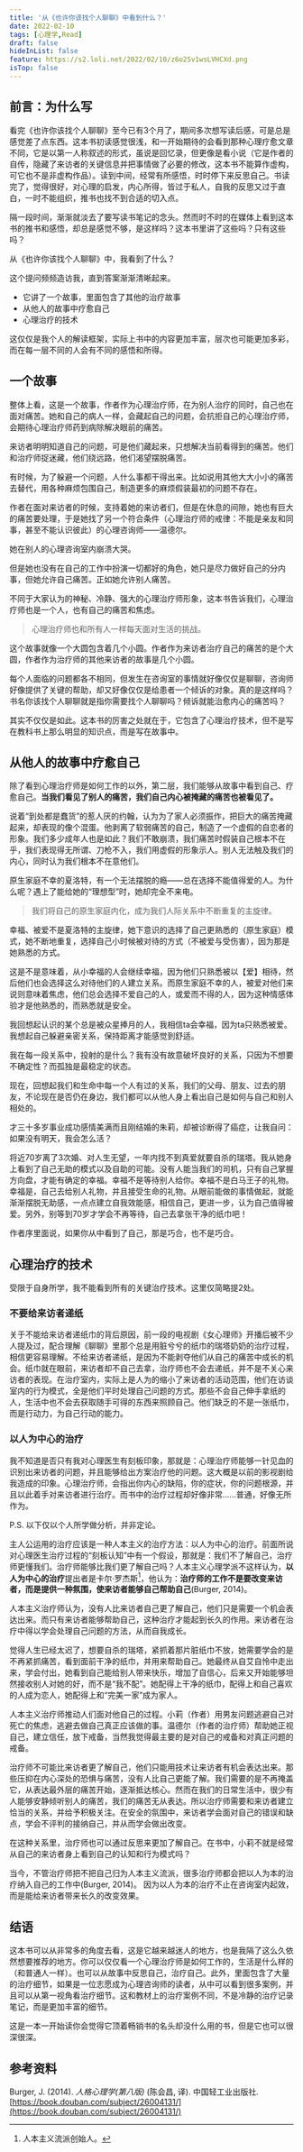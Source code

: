 ```yaml
---
title: '从《也许你该找个人聊聊》中看到什么？'
date: 2022-02-10
tags: [心理学,Read]
draft: false
hideInList: false
feature: https://s2.loli.net/2022/02/10/z6o2Sv1wsLVHCXd.png
isTop: false
---
```



## 前言：为什么写

看完《也许你该找个人聊聊》至今已有3个月了，期间多次想写读后感，可是总是感觉差了点东西。这本书初读感觉很浅，和一开始期待的会看到那种心理疗愈文章不同，它是以第一人称叙述的形式，虽说是回忆录，但更像是看小说（它是作者的自传，隐藏了来访者的关键信息并把事情做了必要的修改，这本书不能算作虚构，可它也不是非虚构作品）。读到中间，经常有所感悟，时时停下来反思自己。书读完了，觉得很好，对心理的启发，内心所得，皆过于私人，自我的反思又过于直白，一时不能组织，推书也找不到合适的切入点。

隔一段时间，渐渐就淡去了要写读书笔记的念头。然而时不时的在媒体上看到这本书的推书和感悟，却总是感觉不够，是这样吗？这本书里讲了这些吗？只有这些吗？

从《也许你该找个人聊聊》中，我看到了什么？

这个提问频频造访我，直到答案渐渐清晰起来。

<!--more-->

- 它讲了一个故事，里面包含了其他的治疗故事
- 从他人的故事中疗愈自己
- 心理治疗的技术

这仅仅是我个人的解读框架，实际上书中的内容更加丰富，层次也可能更加多彩，而在每一层不同的人会有不同的感悟和所得。

## 一个故事

整体上看，这是一个故事，作者作为心理治疗师，在为别人治疗的同时，自己也在面对痛苦。她和自己的病人一样，会藏起自己的问题，会抗拒自己的心理治疗师，会期待心理治疗师药到病除解决眼前的痛苦。

来访者明明知道自己的问题，可是他们藏起来，只想解决当前看得到的痛苦。他们和治疗师捉迷藏，他们绕远路，他们渴望摆脱痛苦。

有时候，为了躲避一个问题，人什么事都干得出来。比如说用其他大大小小的痛苦去替代，用各种麻烦包围自己，制造更多的麻烦假装最初的问题不存在。

作者在面对来访者的时候，支持着她的来访者们，但是在休息的间隙，她也有巨大的痛苦要处理，于是她找了另一个符合条件（心理治疗师的戒律：不能是亲友和同事，甚至不能认识彼此）的心理咨询师——温德尔。

她在别人的心理咨询室内崩溃大哭。

但是她也没有在自己的工作中扮演一切都好的角色，她只是尽力做好自己的分内事，但她允许自己痛苦。正如她允许别人痛苦。

不同于大家认为的神秘、冷静、强大的心理治疗师形象，这本书告诉我们，心理治疗师也是一个人，也有自己的痛苦和焦虑。

>心理治疗师也和所有人一样每天面对生活的挑战。

这个故事就像一个大圆包含着几个小圆。作者作为来访者治疗自己的痛苦的是个大圆，作者作为治疗师的其他来访者的故事是几个小圆。

每个人面临的问题都各不相同，但发生在咨询室的事情就好像仅仅是聊聊，咨询师好像提供了关键的帮助，却又好像仅仅是给患者一个倾诉的对象。真的是这样吗？书名你该找个人聊聊就是指你需要找个人聊聊吗？倾诉就能治愈内心的痛苦吗？

其实不仅仅是如此。这本书的厉害之处就在于，它包含了心理治疗技术，但不是写在教科书上那么明显的知识点，而是写在故事中。

## 从他人的故事中疗愈自己

除了看到心理治疗师是如何工作的以外，第二层，我们能够从故事中看到自己、疗愈自己。**当我们看见了别人的痛苦，我们自己内心被掩藏的痛苦也被看见了。**

说着“到处都是蠢货”的惹人厌的约翰，认为为了家人必须振作，把巨大的痛苦掩藏起来，却表现的像个混蛋。他剥离了软弱痛苦的自己，制造了一个虚假的自恋者的形象。我们多少成年人也是如此？我们不敢崩溃，我们痛苦时假装自己根本不在乎，我们表现得无所谓、刀枪不入，我们用虚假的形象示人。别人无法触及我们的内心，同时认为我们根本不在意他们。

原生家庭不幸的夏洛特，有一个无法摆脱的瘾——总在选择不能值得爱的人。为什么呢？遇上了能给她的“理想型”时，她却完全不来电。

> 我们将自己的原生家庭内化，成为我们人际关系中不断重复的主旋律。

幸福、被爱不是夏洛特的主旋律，她下意识的选择了自己更熟悉的（原生家庭）模式，她不断地重复，选择自己小时候被对待的方式（不被爱与受伤害），因为那是她熟悉的方式。

这是不是意味着，从小幸福的人会继续幸福，因为他们只熟悉被以【爱】相待，然后他们也会选择这么对待他们的人建立关系。而原生家庭不幸的人，被爱对他们来说则意味着焦虑，他们总会选择不爱自己的人，或爱而不得的人，因为这种情感体验才是他熟悉的，而熟悉就是安全。

我回想起认识的某个总是被众星捧月的人，我相信ta会幸福，因为ta只熟悉被爱。我想起自己躲避亲密关系，保持距离才能感觉到舒适。

我在每一段关系中，投射的是什么？我有没有故意破坏良好的关系，只因为不想要不确定性？而孤独是最稳定的状态。

现在，回想起我们和生命中每一个人有过的关系，我们的父母、朋友、过去的朋友，不论现在是否仍在身边，我们都可以从他人身上看出自己是如何与自己和别人相处的。

才三十多岁事业成功感情美满而且刚结婚的朱莉，却被诊断得了癌症，让我自问：如果没有明天，我会怎么活？

将近70岁离了3次婚、对人生无望，一年内找不到真爱就要自杀的瑞塔。我从她身上看到了自己无助的模式以及自助的可能。没有人能当我们的司机，只有自己掌握方向盘，才能有确定的幸福。幸福不是等待别人给你。幸福不是白马王子的礼物。幸福是，自己去给别人礼物，并且接受生命的礼物。从眼前能做的事情做起，就能渐渐摆脱无助感，一点点建立自我效能感，相信自己，更进一步，认为自己值得被爱。另外，别等到70岁才学会不再等待，自己去拿张干净的纸巾吧！

作者序里面说，如果你从中看到了自己，那是巧合，也不是巧合。

## 心理治疗的技术

受限于自身所学，我不能看到所有的关键治疗技术。这里仅简略提2处。

### 不要给来访者递纸

关于不能给来访者递纸巾的背后原因，前一段的电视剧《女心理师》开播后被不少人提及过，配合理解《聊聊》里那个总是用脏兮兮的纸巾的瑞塔奶奶的治疗过程，相信更容易理解。不给来访者递纸，是因为不能剥夺他们从自己的痛苦中成长的机会。纸巾就在眼前，来访者却不自己去拿，治疗师也不会去递纸，并不是不关心来访者的表现。在治疗室内，实际上是人为的缩小了来访者的活动范围，他们在访谈室内的行为模式，全是他们平时处理自己问题的方式。那些不会自己伸手拿纸的人，生活中也不会去获取随手可得的东西来照顾自己。他们缺乏的不是一张纸巾，而是行动力，为自己行动的能力。

### 以人为中心的治疗

我不知道是否只有我对心理医生有刻板印象，那就是：心理治疗师能够一针见血的识别出来访者的问题，并且能够给出方案治疗他的问题。这大概是以前的影视剧给我造成的印象。心理治疗师，会指出你内心的缺陷，你的症状，你的问题根源，并且以此着手对来访者进行治疗。而书中的治疗过程却好像非常......普通，好像无所作为。

P.S. 以下仅以个人所学做分析，并非定论。

主人公运用的治疗应该是一种人本主义的治疗方法：以人为中心的治疗。前面所说对心理医生治疗过程的“刻板认知”中有一个假设，那就是：我们不了解自己，治疗师更懂我们。治疗师能够比我们更了解自己吗？人本主义心理学派不这样认为，**以人为中心的治疗**提出者是卡尔·罗杰斯[^1]，他认为：**治疗师的工作不是要改变来访者，而是提供一种氛围，使来访者能够自己帮助自己**(Burger, 2014)。

人本主义治疗师认为，没有人比来访者自己更了解自己，他们只是需要一个机会表达出来。而只有来访者能够帮助自己，这种治疗才能起到长久的作用。来访者在治疗中得以学会处理自己问题的方法，从而自我成长。

觉得人生已经太迟了，想要自杀的瑞塔，紧抓着那片脏纸巾不放，她需要学会的是不再紧抓痛苦，看到面前干净的纸巾，并用来帮助自己。她最终从自艾自怜中走出来，学会付出，她看到自己能给别人带来快乐，增加了自信心，后来又开始能够坦然接收别人对她的好，而不是“我不配”。她配得上干净的纸巾，配得上和自己喜欢的人成为恋人，她配得上和“完美一家”成为家人。

人本主义治疗师推动人们面对他自己的过程。小莉（作者）用男友问题逃避自己对死亡的焦虑，逃避去做自己真正应该做的事。温德尔（作者的治疗师）帮助她正视自己，建立信任，放下戒备，当然我觉得最主要的是对自己的戒备和对真正问题的戒备。

治疗师不可能比来访者更了解自己，他们只能用技术让来访者有机会表达出来。那些压抑在内心深处的恐惧与痛苦，没有人比自己更能了解。我们需要的是不再掩盖它，从表达最外层的痛苦开始，逐渐抵达核心。然而在我们的日常生活中，很少有人能够安静倾听别人的痛苦，我们的痛苦无从表达。所以治疗师需要和来访者建立恰当的关系，并给予积极关注。在安全的氛围中，来访者学会面对自己的错误和缺点，学会不评判的接纳自己，并从而学会做出改变。

在这种关系里，治疗师也可以通过反思来更加了解自己。在书中，小莉不就是经常从自己的来访者身上看到自己的认知和行为模式吗？

当今，不管治疗师把不把自己归为人本主义流派，很多治疗师都会把以人为本的治疗纳入自己的工作中(Burger, 2014)。 因为以人为本的治疗不止在咨询室内起效，而是能给来访者带来长久的改变效果。

[^1]: 人本主义流派创始人。

## 结语

这本书可以从非常多的角度去看，这是它越来越迷人的地方，也是我隔了这么久依然想要推荐的地方。你可以仅仅看一个心理治疗师是如何工作的，生活是什么样的（和普通人一样）。也可以从故事中反思自己，治疗自己。此外，里面包含了大量的治疗细节，如果是一位志愿成为心理咨询师的读者，从中可以看到很多案例，并且可以从第一视角看治疗细节。这和教材上的治疗案例不同，不是冷静的治疗记录笔记，而是更加丰富的细节。

这是一本一开始读你会觉得它顶着畅销书的名头却没什么用的书，但是它也可以很深很深。

## 参考资料

Burger, J. (2014). _人格心理学(第八版)_ (陈会昌, 译). 中国轻工业出版社. [https://book.douban.com/subject/26004131/](https://book.douban.com/subject/26004131/)
